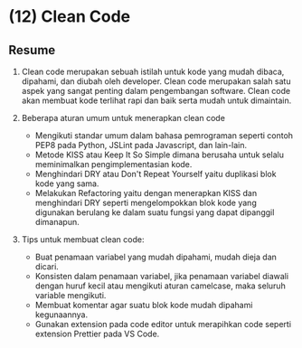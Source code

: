 # (12) Clean Code

## Resume

1. Clean code merupakan sebuah istilah untuk kode yang mudah dibaca, dipahami, dan diubah oleh developer. Clean code merupakan salah satu aspek yang sangat penting dalam pengembangan software. Clean code akan membuat kode terlihat rapi dan baik serta mudah untuk dimaintain.

2. Beberapa aturan umum untuk menerapkan clean code

   - Mengikuti standar umum dalam bahasa pemrograman seperti contoh PEP8 pada Python, JSLint pada Javascript, dan lain-lain.
   - Metode KISS atau Keep It So Simple dimana berusaha untuk selalu meminimalkan pengimplementasian kode.
   - Menghindari DRY atau Don't Repeat Yourself yaitu duplikasi blok kode yang sama.
   - Melakukan Refactoring yaitu dengan menerapkan KISS dan menghindari DRY seperti mengelompokkan blok kode yang digunakan berulang ke dalam suatu fungsi yang dapat dipanggil dimanapun.

3. Tips untuk membuat clean code:
   - Buat penamaan variabel yang mudah dipahami, mudah dieja dan dicari.
   - Konsisten dalam penamaan variabel, jika penamaan variabel diawali dengan huruf kecil atau mengikuti aturan camelcase, maka seluruh variable mengikuti.
   - Membuat komentar agar suatu blok kode mudah dipahami kegunaannya.
   - Gunakan extension pada code editor untuk merapihkan code seperti extension Prettier pada VS Code.
